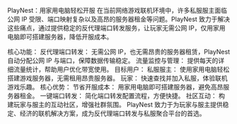 PlayNest：用家用电脑轻松开服
在当前网络游戏联机环境中，许多私服服主面临公网 IP 受限、端口映射复杂以及高昂的服务器租金等问题。PlayNest 致力于解决这些痛点，通过提供稳定的反代理端口转发服务，让玩家无需公网 IP，仅用家用电脑即可搭建服务器，降低开服成本。

核心功能：
反代理端口转发： 无需公网 IP，也无需昂贵的服务器租赁，PlayNest 自动分配公网 IP 与端口，保障数据传输稳定。
流量监控与管理： 提供每天的详细流量统计，帮助用户优化带宽使用。
目标用户：
私服服主： 使用家用电脑轻松搭建游戏服务器，无需租用昂贵服务器。
玩家： 快速查找并加入私服，体验联机游戏乐趣。
核心优势：
节省开服成本： 用家用电脑即可搭建服务器，避免高昂服务器租金。
一键端口转发： 简化端口转发配置流程，方便快捷。
社区互动： 构建玩家与服主的互动社区，增强社群氛围。
PlayNest 致力于为玩家与服主提供稳定、经济的联机解决方案，成为反代理端口转发与私服聚合平台的首选。
